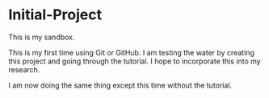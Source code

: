 # Initial-Project
This is my sandbox.

This is my first time using Git or GitHub. I am testing the water by creating this project and going through the tutorial. I hope to incorporate this into my research.

I am now doing the same thing except this time without the tutorial.
